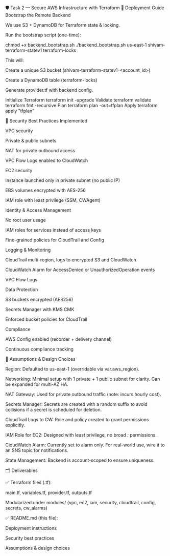 🛡️ Task 2 — Secure AWS Infrastructure with Terraform
🚀 Deployment Guide
Bootstrap the Remote Backend

  We use S3 + DynamoDB for Terraform state & locking.
  
  Run the bootstrap script (one-time):
  
  chmod +x backend_bootstrap.sh
  ./backend_bootstrap.sh us-east-1 shivam-terraform-statev1 terraform-locks
  
  This will:
  
  Create a unique S3 bucket (shivam-terraform-statev1-<account_id>)
  
  Create a DynamoDB table (terraform-locks)
  
  Generate provider.tf with backend config.

Initialize Terraform
  terraform init -upgrade
Validate
  terraform validate
  terraform fmt -recursive
Plan
  terraform plan -out=tfplan
Apply
  terraform apply "tfplan"

🔐 Security Best Practices Implemented

VPC security

Private & public subnets

NAT for private outbound access

VPC Flow Logs enabled to CloudWatch

EC2 security

Instance launched only in private subnet (no public IP)

EBS volumes encrypted with AES-256

IAM role with least privilege (SSM, CWAgent)

Identity & Access Management

No root user usage

IAM roles for services instead of access keys

Fine-grained policies for CloudTrail and Config

Logging & Monitoring

CloudTrail multi-region, logs to encrypted S3 and CloudWatch

CloudWatch Alarm for AccessDenied or UnauthorizedOperation events

VPC Flow Logs

Data Protection

S3 buckets encrypted (AES256)

Secrets Manager with KMS CMK

Enforced bucket policies for CloudTrail

Compliance

AWS Config enabled (recorder + delivery channel)

Continuous compliance tracking

📝 Assumptions & Design Choices

Region: Defaulted to us-east-1 (overridable via var.aws_region).

Networking: Minimal setup with 1 private + 1 public subnet for clarity. Can be expanded for multi-AZ HA.

NAT Gateway: Used for private outbound traffic (note: incurs hourly cost).

Secrets Manager: Secrets are created with a random suffix to avoid collisions if a secret is scheduled for deletion.

CloudTrail Logs to CW: Role and policy created to grant permissions explicitly.

IAM Role for EC2: Designed with least privilege, no broad *:* permissions.

CloudWatch Alarm: Currently set to alarm only. For real-world use, wire it to an SNS topic for notifications.

State Management: Backend is account-scoped to ensure uniqueness.

🗂 Deliverables

✅ Terraform files (.tf):

main.tf, variables.tf, provider.tf, outputs.tf

Modularized under modules/ (vpc, ec2, iam, security, cloudtrail, config, secrets, cw_alarms)

✅ README.md (this file):

Deployment instructions

Security best practices

Assumptions & design choices
